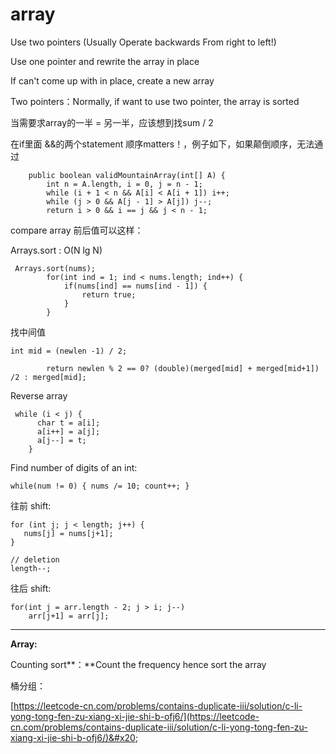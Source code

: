 # array



Use two pointers (Usually Operate backwards From right to left!)

Use one pointer and rewrite the array in place&#x20;

If can't come up with in place, create a new array



Two pointers：Normally, if want to use two pointer, the array is sorted



当需要求array的一半 = 另一半，应该想到找sum / 2

在if里面 &&的两个statement 顺序matters！，例子如下，如果颠倒顺序，无法通过

```
    public boolean validMountainArray(int[] A) {
        int n = A.length, i = 0, j = n - 1;
        while (i + 1 < n && A[i] < A[i + 1]) i++;
        while (j > 0 && A[j - 1] > A[j]) j--;
        return i > 0 && i == j && j < n - 1;
```



compare array 前后值可以这样：

Arrays.sort : O(N lg N)

```
 Arrays.sort(nums);
        for(int ind = 1; ind < nums.length; ind++) {
            if(nums[ind] == nums[ind - 1]) {
                return true;
            }
        }
```

找中间值



```
int mid = (newlen -1) / 2;
        
        return newlen % 2 == 0? (double)(merged[mid] + merged[mid+1]) /2 : merged[mid];
```

Reverse array

```
 while (i < j) {
      char t = a[i];
      a[i++] = a[j];
      a[j--] = t;
    }
```



Find number of digits of an int:

```
while(num != 0) { nums /= 10; count++; }
```



往前 shift:&#x20;

```
for (int j; j < length; j++) {
   nums[j] = nums[j+1];
}

// deletion
length--;
```

往后 shift:

```
for(int j = arr.length - 2; j > i; j--)
    arr[j+1] = arr[j];
```

****

**Array:**&#x20;

Counting sort**：**Count the frequency hence sort the array



桶分组：

[https://leetcode-cn.com/problems/contains-duplicate-iii/solution/c-li-yong-tong-fen-zu-xiang-xi-jie-shi-b-ofj6/](https://leetcode-cn.com/problems/contains-duplicate-iii/solution/c-li-yong-tong-fen-zu-xiang-xi-jie-shi-b-ofj6/)&#x20;

